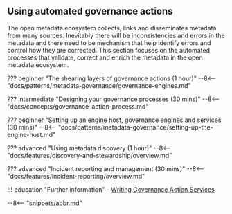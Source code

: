 <!-- SPDX-License-Identifier: CC-BY-4.0 -->
<!-- Copyright Contributors to the Egeria project. -->

## Using automated governance actions

The open metadata ecosystem collects, links and disseminates metadata from many sources. Inevitably there will be inconsistencies and errors in the metadata and there need to be mechanism that help identify errors and control how they are corrected.  This section focuses on the automated processes that validate, correct and enrich the metadata in the open metadata ecosystem.

??? beginner "The shearing layers of governance actions (1 hour)"
    --8<-- "docs/patterns/metadata-governance/governance-engines.md"

??? intermediate "Designing your governance processes (30 mins)"
    --8<-- "docs/concepts/governance-action-process.md"

??? beginner "Setting up an engine host, governance engines and services (30 mins)"
    --8<-- "docs/patterns/metadata-governance/setting-up-the-engine-host.md"

??? advanced "Using metadata discovery (1 hour)"
    --8<-- "docs/features/discovery-and-stewardship/overview.md"

??? advanced "Incident reporting and management (30 mins)"
--8<-- "docs/features/incident-reporting/overview.md"

!!! education "Further information"
    - [Writing Governance Action Services](/guides/developer/governance-action-services/overview)

--8<-- "snippets/abbr.md"